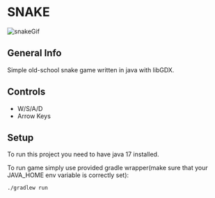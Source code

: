 # SNAKE
![snakeGif](https://user-images.githubusercontent.com/50521366/218258580-129e0a88-4117-433d-ad19-fa4ae4a3af23.gif)

## General Info
Simple old-school snake game written in java with libGDX.

## Controls
* W/S/A/D
* Arrow Keys

## Setup
To run this project you need to have java 17 installed.

To run game simply use provided gradle wrapper(make sure that your JAVA_HOME env variable is correctly set):
```
./gradlew run
```
